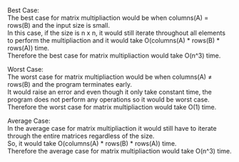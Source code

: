 Best Case:   
The best case for matrix multipliaction would be when columns(A) = rows(B) and the input size is small.   
In this case, if the size is n x n, it would still iterate throughout all elements to perform the multipliaction and it would take O(columns(A) * rows(B) * rows(A)) time.  
Therefore the best case for matrix multipliaction would take O(n^3) time.  


Worst Case:   
The worst case for matrix multipliaction would be when columns(A) ≠ rows(B) and the program terminates early.  
It would raise an error and even though it only take constant time, the program does not perform any operations so it would be worst case.  
Therefore the worst case for matrix multipliaction would take O(1) time.  

Average Case:   
In the average case for matrix multipliaction it would still have to iterate through the entire matrices regardless of the size.   
So, it would take O(columns(A) * rows(B) * rows(A)) time.  
Therefore the average case for matrix multipliaction would take O(n^3) time.   

